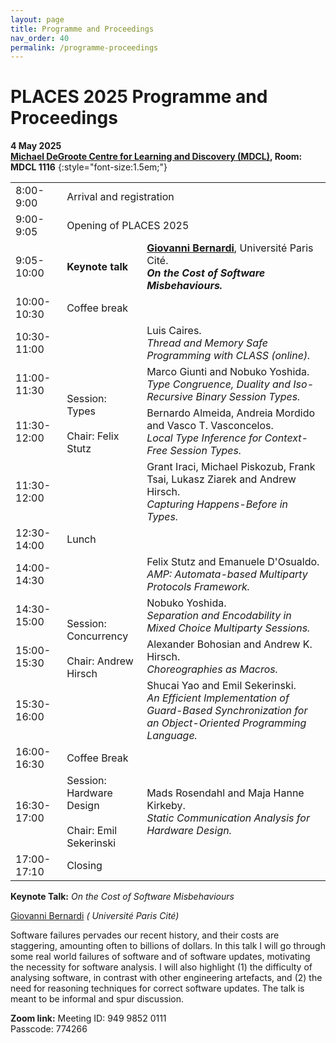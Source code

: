 ```yaml
---
layout: page
title: Programme and Proceedings
nav_order: 40
permalink: /programme-proceedings
---
```


# PLACES 2025 Programme and Proceedings


**4 May 2025**<br>
**[Michael DeGroote Centre for Learning and Discovery (MDCL)](https://maps.app.goo.gl/n5xBFFa9BjCy68EZ6), Room: MDCL 1116**
{:style="font-size:1.5em;"}


<table id="programme">
    <tr>
        <td class="time">8:00-9:00</td>
        <td colspan="2">Arrival and registration</td>
    </tr>
    <tr>
        <td class="time">9:00-9:05</td>
        <td colspan="2">Opening of PLACES 2025</td>
    </tr>
    <tr class="keynote">
        <td class="time">9:05-10:00</td>
        <td><strong>Keynote talk</strong></td>
        <td>
          <strong><a href="https://www.irif.fr/~gio/index.xhtml">Giovanni Bernardi</a></strong>,
          Université Paris Cité.<br>
          <strong><em>On the Cost of Software Misbehaviours.</em></strong>
        </td>
    </tr>
    <tr class="break">
        <td class="time">10:00-10:30</td>
        <td colspan="2">Coffee break</td>
    </tr>
    <tr>
        <td class="time">10:30-11:00</td>
        <td rowspan="4">Session:<br>Types<br><br>Chair: Felix Stutz</td>
        <td>
          Luis Caires.<br>
          <em>Thread and Memory Safe Programming with CLASS (online).</em>
        </td>
    </tr>
    <tr>
        <td class="time">11:00-11:30</td>
        <td>
          Marco Giunti and Nobuko Yoshida.<br>
          <em>Type Congruence, Duality and Iso-Recursive Binary Session Types.</em>
        </td>
    </tr>
    <tr>
        <td class="time">11:30-12:00</td>
        <td>
          Bernardo Almeida, Andreia Mordido and Vasco T. Vasconcelos.<br>
          <em>Local Type Inference for Context-Free Session Types.</em>
        </td>
    </tr>
      <tr>
        <td class="time">11:30-12:00</td>
        <td>
          Grant Iraci, Michael Piskozub, Frank Tsai, Lukasz Ziarek and Andrew Hirsch.<br>
          <em>Capturing Happens-Before in Types.</em>
        </td>
    </tr>
    <tr class="break">
        <td class="time">12:30-14:00</td>
        <td colspan="2">Lunch</td>
    </tr>
  <tr>
        <td class="time">14:00-14:30</td>
        <td rowspan="4">Session:<br>Concurrency<br><br>Chair: Andrew Hirsch</td>
        <td>
          Felix Stutz and Emanuele D'Osualdo.<br>
          <em>AMP: Automata-based Multiparty Protocols Framework.</em>
        </td>
    </tr>
    <tr>
        <td class="time">14:30-15:00</td>
        <td>
         Nobuko Yoshida.<br>
          <em>Separation and Encodability in Mixed Choice Multiparty Sessions.</em>
        </td>
    </tr>
    <tr>
        <td class="time">15:00-15:30</td>
        <td>
          Alexander Bohosian and Andrew K. Hirsch.<br>
          <em>Choreographies as Macros.</em>
        </td>
    </tr>
      <tr>
        <td class="time">15:30-16:00</td>
        <td>
          Shucai Yao and Emil Sekerinski.<br>
          <em>An Efficient Implementation of Guard-Based Synchronization for an Object-Oriented Programming Language.</em>
        </td>
    </tr>
    <tr class="break">
        <td class="time">16:00-16:30</td>
        <td colspan="2">Coffee Break</td>
    </tr>
    <tr>
        <td class="time">16:30-17:00</td>
        <td rowspan="1">Session:<br>Hardware Design<br><br>Chair: Emil Sekerinski</td>
        <td>
         Mads Rosendahl and Maja Hanne Kirkeby.<br>
          <em>Static Communication Analysis for Hardware Design.</em>
        </td>
    </tr>
    <tr>
        <td class="time">17:00-17:10</td>
        <td colspan="2">Closing</td>
    </tr>
</table>
<p>
<a name="keynote1"></a>
<strong>Keynote Talk:</strong> <em>On the Cost of Software Misbehaviours</em>
</p>

<p>
<a href="https://www.irif.fr/~gio/index.xhtml">Giovanni Bernardi</a> <em>(  Université Paris Cité)</em>
</p>

<p>
Software failures pervades our recent history,
and their costs are staggering, amounting often
to billions of dollars.
In this talk I will go through some real world
failures of software and of software updates,
motivating the necessity for software analysis.
I will also highlight (1) the difficulty of analysing
software, in contrast with other engineering artefacts,
and (2) the need for reasoning techniques for correct
software updates.
The talk is meant to be informal and spur discussion.
</p>


<p>
<a name="keynote1"></a>
<strong>Zoom link:</strong>
Meeting ID: 949 9852 0111<br>
Passcode: 774266
</p>